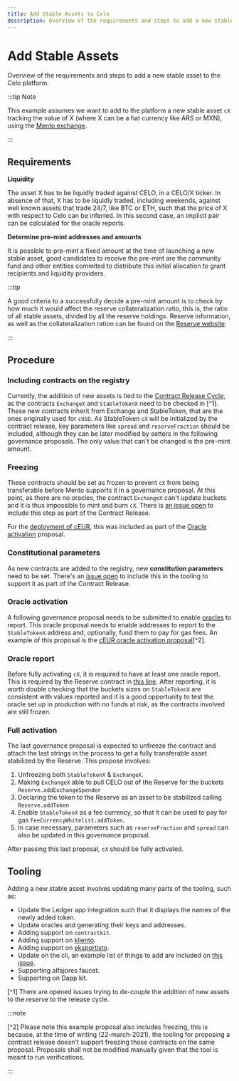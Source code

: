 ```yaml
---
title: Add Stable Assets to Celo
description: Overview of the requirements and steps to add a new stable asset to the Celo platform.
---
```

# Add Stable Assets

Overview of the requirements and steps to add a new stable asset to the Celo platform.

:::tip Note

This example assumes we want to add to the platform a new stable asset `cX` tracking the value of X (where X can be a fiat currency like ARS or MXN), using the [Mento exchange](/celo-codebase/protocol/stability/doto.md).

:::

## Requirements

**Liquidity**

The asset X has to be liquidly traded against CELO, in a CELO/X ticker. In absence of that, X has to be liquidly traded, including weekends, against well known assets that trade 24/7, like BTC or ETH, such that the price of X with respect to Celo can be inferred. In this second case, an implicit pair can be calculated for the oracle reports.

**Determine pre-mint addresses and amounts**

It is possible to pre-mint a fixed amount at the time of launching a new stable asset, good candidates to receive the pre-mint are the community fund and other entities commited to distribute this initial allocation to grant recipients and liquidity providers.

:::tip

A good criteria to a successfully decide a pre-mint amount is to check by how much it would affect the reserve collateralization ratio, this is, the ratio of all stable assets, divided by all the reserve holdings. Reserve information, as well as the collateralization ration can be found on the [Reserve website](https://celoreserve.org/).

:::
## Procedure

### Including contracts on the registry

Currently, the addition of new assets is tied to the [Contract Release Cycle](../../../community/release-process/smart-contracts.mdx), as the contracts `ExchangeX` and `StableTokenX` need to be checked in [^1]. These new contracts inherit from Exchange and StableToken, that are the ones originally used for `cUSD`. As StableToken `cX` will be initialized by the contract release, key parameters like `spread` and `reserveFraction` should be included, although they can be later modified by setters in the following governance proposals. The only value that can't be changed is the pre-mint amount.

### Freezing

These contracts should be set as frozen to prevent `cX` from being transferable before Mento supports it in a governance proposal. At this point, as there are no oracles, the contract `ExchangeX` can't update buckets and it is thus impossible to mint and burn `cX`. There is [an issue open](https://github.com/celo-org/celo-monorepo/issues/7331) to include this step as part of the Contract Release.

For the [deployment of cEUR](https://github.com/celo-org/celo-proposals/blob/master/CIPs/cip-0033.md), this was included as part of the [Oracle activation](#oracle-activation) proposal.

### Constitutional parameters

<!-- TODO: SDK urls will need to be changed when the SDK type docs are separated from the rest of docs -->
As new contracts are added to the registry, new **constitution parameters** need to be set. There's an [issue open](https://forum.celo.org/t/governance-proposals-for-march-2021/816) to include this in the tooling to support it as part of the Contract Release.

### Oracle activation

A following governance proposal needs to be submitted to enable [oracles](/celo-codebase/protocol/stability/oracles.md) to report. This oracle proposal needs to enable addresses to report to the `StableTokenX` address and, optionally, fund them to pay for gas fees. An example of this proposal is the [cEUR oracle activation proposal](https://github.com/celo-org/celo-proposals/blob/master/CIPs/cip-0033.md)[^2].

### Oracle report

Before fully activating `cX`, it is required to have at least one oracle report. This is required by the Reserve contract in [this line](https://github.com/celo-org/celo-monorepo/blob/9b43d07b35c9d50389f5f2f53ddfa0c21f16d0f2/packages/protocol/contracts/stability/Reserve.sol#L223). After reporting, it is worth double checking that the buckets sizes on `StableTokenX` are consistent with values reported and it is a good opportunity to test the oracle set up in production with no funds at risk, as the contracts involved are still frozen.

### Full activation

The last governance proposal is expected to unfreeze the contract and attach the last strings in the process to get a fully transferable asset stabilized by the Reserve. This propose involves:

1. Unfreezing both `StableTokenX` & `ExchangeX`.
2. Making `ExchangeX` able to pull CELO out of the Reserve for the buckets `Reserve.addExchangeSpender`
3. Declaring the token to the Reserve as an asset to be stabilized calling `Reserve.addToken`
4. Enable `StableTokenX` as a fee currency, so that it can be used to pay for gas `FeeCurrencyWhitelist.addToken`.
5. In case necessary, parameters such as `reserveFraction` and `spread` can also be updated in this governance proposal.


After passing this last proposal, `cX` should be fully activated.

## Tooling

Adding a new stable asset involves updating many parts of the tooling, such as:

* Update the Ledger app integration such that it displays the names of the newly added token.
* Update oracles and generating their keys and addresses.
* Adding support on `contractkit`.
* Adding support on [kliento](https://github.com/celo-org/kliento).
* Adding support on [eksportisto](https://github.com/celo-org/eksportisto).
* Update on the cli, an example list of things to add are included on [this issue](https://github.com/celo-org/celo-monorepo/issues/6793).
* Supporting alfajores faucet.
* Supporting on Dapp kit.

[^1] There are opened issues trying to de-couple the addition of new assets to the reserve to the release cycle.

:::note

[^2] Please note this example proposal also includes freezing, this is because, at the time of writing (22-march-2021), the tooling for proposing a contract release doesn't support freezing those contracts on the same proposal. Proposals shall not be modified manually given that the tool is meant to run verifications.

:::